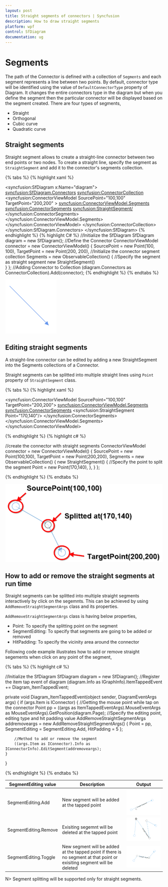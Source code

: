 ```yaml
---
layout: post
title: Straight segments of connectors | Syncfusion
description: How to draw straight segments
platform: wpf
control: SfDiagram
documentation: ug
---
```


# Segments

The path of the Connector is defined with a collection of `Segments` and each segment represents a line between two points. By default, connector type will be identified using the value of `DefaultConnectorType` property of Diagram. It changes the entire connectors type in the diagram but when you define the segment then the particular connector will be displayed based on the segment created. There are four types of segments,

* Straight
* Orthogonal
* Cubic curve
* Quadratic curve

## Straight segments

Straight segment allows to create a straight-line connector between two end points or two nodes. To create a straight line, specify the segment as `StraightSegment` and add it to the connector's segments collection.

{% tabs %}
{% highlight xaml %}

<!--Initialize the Sfdiagram-->
<syncfusion:SfDiagram x:Name="diagram">
    <syncfusion:SfDiagram.Connectors>
        <!--Initialize the Connector Collection-->
        <syncfusion:ConnectorCollection>
            <!--Initialize the Connector-->
            <syncfusion:ConnectorViewModel SourcePoint="100,100" TargetPoint="200,200" >
                <syncfusion:ConnectorViewModel.Segments>
                    <!--Initialize the connector segment collection-->
                    <syncfusion:ConnectorSegments>
                        <!--Specify the segment as straight segment-->
                        <syncfusion:StraightSegment/>
                    </syncfusion:ConnectorSegments>
                </syncfusion:ConnectorViewModel.Segments>
            </syncfusion:ConnectorViewModel>
        </syncfusion:ConnectorCollection>
    </syncfusion:SfDiagram.Connectors>
</syncfusion:SfDiagram>
{% endhighlight %}
{% highlight C# %}
//Initialize the SfDiagram
SfDiagram diagram = new SfDiagram();
//Define the Connector
ConnectorViewModel connector = new ConnectorViewModel()
{
    SourcePoint = new Point(100, 100),
    TargetPoint = new Point(200, 200),
    //Initialize the connector segment collection
    Segments = new ObservableCollection<IConnectorSegment>()
    {
        //Specify the segment as straight segment
        new StraightSegment()      
    }
};
//Adding Connector to Collection
(diagram.Connectors as ConnectorCollection).Add(connector);
{% endhighlight %}
{% endtabs %}

![Straight segment](Connector_images/Connector_img6.PNG)

## Editing straight segments

A straight-line connector can be edited by adding a new StraightSegment into the Segments collections of a Connector.

Straight segments can be splitted into multiple straight lines using `Point` property of  `StraightSegment` class.

{% tabs %}
{% highlight xaml %}

<syncfusion:ConnectorViewModel SourcePoint="100,100" TargetPoint="200,200">
    <syncfusion:ConnectorViewModel.Segments>
        <syncfusion:ConnectorSegments>
            <!--Specify the point to split the segment-->
            <syncfusion:StraightSegment Point="170,140"/>
        </syncfusion:ConnectorSegments>
    </syncfusion:ConnectorViewModel.Segments>
</syncfusion:ConnectorViewModel>

{% endhighlight %}
{% highlight c# %}

//create the connector with straight segments
ConnectorViewModel connector = new ConnectorViewModel()
{
    SourcePoint = new Point(100,100),
    TargetPoint = new Point(200,200),
    Segments = new ObservableCollection<IConnectorSegment>()
    {
        new StraightSegment()
            {
                //Specify the point to split the segment
                Point = new Point(170,140),
            },
    }
};

{% endhighlight %}
{% endtabs %}

![Orthogonal segments](Connector_images/StraightSpliting.PNG)

## How to add or remove the straight segments at run time

Straight segments can be splitted into multiple straight segments interactively by click on the segemnts. This can be achieved by using `AddRemoveStraightSegmentArgs` class and its properties.

`AddRemoveStraightSegmentArgs` class is having below properties,

* Point: To specify the splitting point on the segment
* SegmentEditing: To specify that segments are going to be added or removed
* HitPadding: To specify the vicinity area around the connector

Following code example illustrates how to add or remove straight segements when click on any point of the segment,

{% tabs %}
{% highlight c# %}

//Initialize the SfDiagram
SfDiagram diagram = new SfDiagram();
//Register the item tap event of diagram
(diagram.Info as IGraphInfo).ItemTappedEvent += Diagram_ItemTappedEvent;

private void Diagram_ItemTappedEvent(object sender, DiagramEventArgs args)
{
    if (args.Item is IConnector)
    {
        //Getting the mouse point while tap on the connector
        Point pp = ((args as ItemTappedEventArgs).MouseEventArgs as MouseEventArgs).GetPosition(diagram.Page);
        //Specify the editing point, editing type and hit padding value
        AddRemoveStraightSegmentArgs addremoveargs = new AddRemoveStraightSegmentArgs()
        {
            Point = pp,
            SegmentEditing = SegmentEditing.Add,
            HitPadding = 5
        };

        //Method to add or remove the segment
        ((args.Item as IConnector).Info as IConnectorInfo).EditSegment(addremoveargs);
    }
}

{% endhighlight %}
{% endtabs %}

| SegmentEditing value | Description | Output |
|---|---|---|
| SegmentEditing.Add | New segment will be added at the tapped point |![Pivot connector](Connector_images/SegmentEditingAdd.gif) |
| SegmentEditing.Remove | Exisiting segemnt will be deleted at the tapped point | ![Pivot connector](Connector_images/SegmentEditingRemove.gif) |
| SegmentEditing.Toggle | New segment will be added at the tapped point if there is no segment at that point or exisiting segment will be deleted | ![Pivot connector](Connector_images/SegmentEditingToggle.gif) |

N> Segment splitting will be supported only for straight segments.




